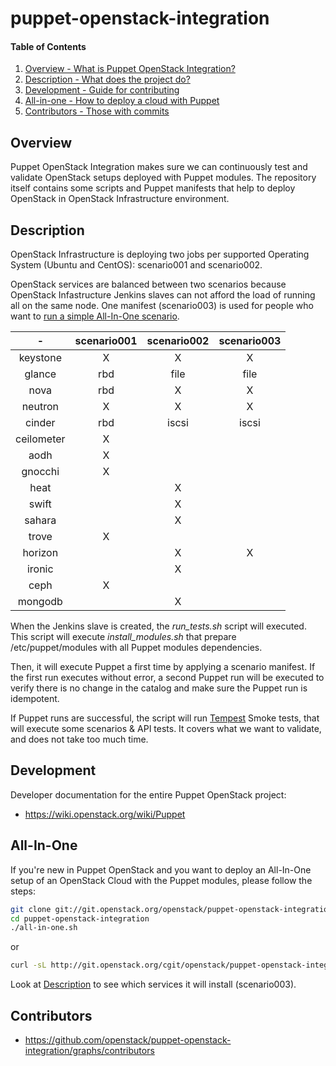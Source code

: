 puppet-openstack-integration
============================

#### Table of Contents

1. [Overview - What is Puppet OpenStack Integration?](#overview)
2. [Description - What does the project do?](#description)
3. [Development - Guide for contributing](#development)
4. [All-in-one - How to deploy a cloud with Puppet](#All-In-One)
5. [Contributors - Those with commits](#contributors)


Overview
--------

Puppet OpenStack Integration makes sure we can continuously test and validate
OpenStack setups deployed with Puppet modules. The repository itself contains
some scripts and Puppet manifests that help to deploy OpenStack in OpenStack
Infrastructure environment.


Description
-----------

OpenStack Infrastructure is deploying two jobs per supported Operating System
(Ubuntu and CentOS): scenario001 and scenario002.

OpenStack services are balanced between two scenarios because OpenStack
Infastructure Jenkins slaves can not afford the load of running all on the
same node.
One manifest (scenario003) is used for people who want to [run a simple All-In-One
scenario](#All-In-One).

|     -      | scenario001 | scenario002 | scenario003 |
|:----------:|:-----------:|:-----------:|:-----------:|
| keystone   |      X      |       X     |       X     |
| glance     |     rbd     |     file    |     file    |
| nova       |     rbd     |       X     |       X     |
| neutron    |      X      |       X     |       X     |
| cinder     |     rbd     |     iscsi   |     iscsi   |
| ceilometer |      X      |             |             |
| aodh       |      X      |             |             |
| gnocchi    |      X      |             |             |
| heat       |             |       X     |             |
| swift      |             |       X     |             |
| sahara     |             |       X     |             |
| trove      |      X      |             |             |
| horizon    |             |       X     |       X     |
| ironic     |             |       X     |             |
| ceph       |      X      |             |             |
| mongodb    |             |       X     |             |

When the Jenkins slave is created, the *run_tests.sh* script will executed.
This script will execute *install_modules.sh* that prepare /etc/puppet/modules
with all Puppet modules dependencies.

Then, it will execute Puppet a first time by applying a scenario manifest.
If the first run executes without error, a second Puppet run will be executed to
verify there is no change in the catalog and make sure the Puppet run is
idempotent.

If Puppet runs are successful, the script will run
[Tempest](http://docs.openstack.org/developer/tempest/overview.html) Smoke
tests, that will execute some scenarios & API tests. It covers what we want to
validate, and does not take too much time.


Development
-----------

Developer documentation for the entire Puppet OpenStack project:

* https://wiki.openstack.org/wiki/Puppet


All-In-One
----------

If you're new in Puppet OpenStack and you want to deploy an All-In-One setup of
an OpenStack Cloud with the Puppet modules, please follow the steps:

```bash
git clone git://git.openstack.org/openstack/puppet-openstack-integration
cd puppet-openstack-integration
./all-in-one.sh
```
or

```bash
curl -sL http://git.openstack.org/cgit/openstack/puppet-openstack-integration/plain/all-in-one.sh | bash
```

Look at [Description](#description) to see which services it will install
(scenario003).


Contributors
------------

* https://github.com/openstack/puppet-openstack-integration/graphs/contributors
